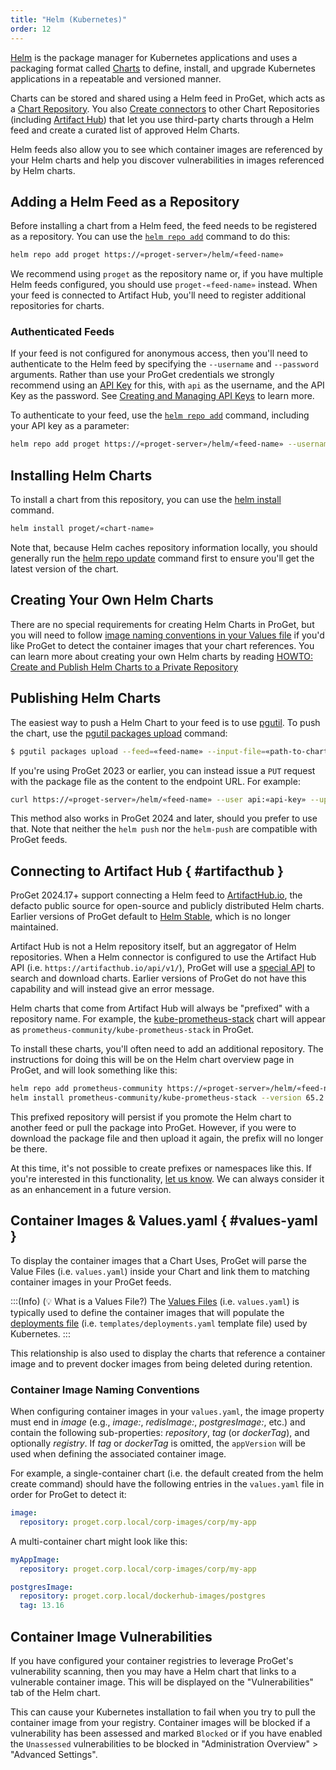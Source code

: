 ```yaml
---
title: "Helm (Kubernetes)"
order: 12
---
```


[Helm](https://helm.sh/) is the package manager for Kubernetes applications and uses a packaging format called [Charts](https://helm.sh/docs/topics/charts/) to define, install, and upgrade Kubernetes applications in a repeatable and versioned manner.

Charts can be stored and shared using a Helm feed in ProGet, which acts as a [Chart Repository](https://helm.sh/docs/topics/chart_repository/). You also [Create connectors](/docs/proget/feeds/connector-overview) to other Chart Repositories (including [Artifact Hub](#artifacthub)) that let you use third-party charts through a Helm feed and create a curated list of approved Helm Charts.

Helm feeds also allow you to see which container images are referenced by your Helm charts and help you discover vulnerabilities in images referenced by Helm charts.

## Adding a Helm Feed as a Repository

Before installing a chart from a Helm feed, the feed needs to be registered as a repository. You can use the [`helm repo add`](https://helm.sh/docs/helm/helm_repo_add/) command to do this:

```bash
helm repo add proget https://«proget-server»/helm/«feed-name»
```

We recommend using `proget` as the repository name or, if you have multiple Helm feeds configured, you should use `proget-«feed-name»` instead. When your feed is connected to Artifact Hub, you'll need to register additional repositories for charts.
 
### Authenticated Feeds

If your feed is not configured for anonymous access, then you'll need to authenticate to the Helm feed by specifying the `--username` and `--password` arguments. Rather than use your ProGet credentials we strongly recommend using an [API Key](/docs/proget/api/apikeys) for this, with `api` as the username, and the API Key as the password. See [Creating and Managing API Keys](/docs/proget/api/apikeys#creating-and-managing-api-keys) to learn more.

To authenticate to your feed, use the [`helm repo add`](https://helm.sh/docs/helm/helm_repo_add/) command, including your API key as a parameter:

```bash
helm repo add proget https://«proget-server»/helm/«feed-name» --username api --password «api-key»
```

## Installing Helm Charts

To install a chart from this repository, you can use the [helm install](https://helm.sh/docs/helm/helm_install/) command. 

```bash
helm install proget/«chart-name»
```

Note that, because Helm caches repository information locally, you should generally run the [helm repo update](https://helm.sh/docs/helm/helm_repo_update/) command first to ensure you'll get the latest version of the chart.

## Creating Your Own Helm Charts

There are no special requirements for creating Helm Charts in ProGet, but you will need to follow [image naming conventions in your Values file](#values-yaml) if you'd like ProGet to detect the container images that your chart references. You can learn more about creating your own Helm charts by reading [HOWTO: Create and Publish Helm Charts to a Private Repository](/docs/proget/feeds/helm/howto-helm-publish)

## Publishing Helm Charts

The easiest way to push a Helm Chart to your feed is to use [pgutil](/docs/proget/api/pgutil). To push the chart, use the [pgutil packages upload](/docs/proget/api/packages/upload) command:

```bash
$ pgutil packages upload --feed=«feed-name» --input-file=«path-to-chart-tgz»
```

If you're using ProGet 2023 or earlier, you can instead issue a `PUT` request with the package file as the content to the endpoint URL. For example:

```bash
curl https://«proget-server»/helm/«feed-name» --user api:«api-key» --upload-file «path-to-chart-tgz»
```

This method also works in ProGet 2024 and later, should you prefer to use that. Note that neither the `helm push` nor the  `helm-push` are compatible with ProGet feeds.

## Connecting to Artifact Hub { #artifacthub }

ProGet 2024.17+ support connecting a Helm feed to [ArtifactHub.io](https://artifacthub.io/), the defacto public source for open-source and publicly distributed Helm charts. Earlier versions of ProGet default to [Helm Stable](https://charts.helm.sh/stable/), which is no longer maintained.

Artifact Hub is not a Helm repository itself, but an aggregator of Helm repositories. When a Helm connector is configured to use the Artifact Hub API (i.e. `https://artifacthub.io/api/v1/`), ProGet will use a [special API](https://artifacthub.io/docs/api/) to search and download charts. Earlier versions of ProGet do not have this capability and will instead give an error message.

Helm charts that come from Artifact Hub will always be "prefixed" with a repository name. For example, the [kube-prometheus-stack](https://artifacthub.io/packages/helm/prometheus-community/kube-prometheus-stack) chart will appear as `prometheus-community/kube-prometheus-stack` in ProGet.

To install these charts, you'll often need to add an additional repository. The instructions for doing this will be on the Helm chart overview page in ProGet, and will look something like this:

```bash
helm repo add prometheus-community https://«proget-server»/helm/«feed-name»/prometheus-community
helm install prometheus-community/kube-prometheus-stack --version 65.2.0
```

This prefixed repository will persist if you promote the Helm chart to another feed or pull the package into ProGet. However, if you were to download the package file and then upload it again, the prefix will no longer be there.

At this time, it's not possible to create prefixes or namespaces like this. If you're interested in this functionality, [let us know](https://forums.inedo.com/). We can always consider it as an enhancement in a future version.

## Container Images & Values.yaml { #values-yaml }

To display the container images that a Chart Uses, ProGet will parse the Value Files (i.e. `values.yaml`) inside your Chart and link them to matching container images in your ProGet feeds. 

:::(Info) (💡 What is a Values File?)
The [Values Files](https://helm.sh/docs/chart_template_guide/values_files/) (i.e. `values.yaml`) is typically used to define the container images that will populate the [deployments file](https://kubernetes.io/docs/concepts/workloads/controllers/deployment/) (i.e. `templates/deployments.yaml` template file) used by Kubernetes.
:::

This relationship is also used to display the charts that reference a container image and to prevent docker images from being deleted during retention.

### Container Image Naming Conventions

When configuring container images in your `values.yaml`, the image property must end in _image_ (e.g., _image:_, _redisImage:_, _postgresImage:_, etc.) and contain the following sub-properties: _repository_, _tag_ (or _dockerTag_), and optionally _registry_.  If _tag_ or _dockerTag_ is omitted, the `appVersion` will be used when defining the associated container image.

For example, a single-container chart (i.e. the default created from the helm create command) should have the following entries in the `values.yaml` file in order for ProGet to detect it:

```yaml
image:
  repository: proget.corp.local/corp-images/corp/my-app
```

A multi-container chart might look like this: 

```yaml
myAppImage:
  repository: proget.corp.local/corp-images/corp/my-app

postgresImage:
  repository: proget.corp.local/dockerhub-images/postgres
  tag: 13.16
```

## Container Image Vulnerabilities

If you have configured your container registries to leverage ProGet's vulnerability scanning, then you may have a Helm chart that links to a vulnerable container image. This will be displayed on the "Vulnerabilities" tab of the Helm chart.

This can cause your Kubernetes installation to fail when you try to pull the container image from your registry. Container images will be blocked if a vulnerability has been assessed and marked `Blocked` or if you have enabled the `Unassessed` vulnerabilities to be blocked in "Administration Overview" > "Advanced Settings".


